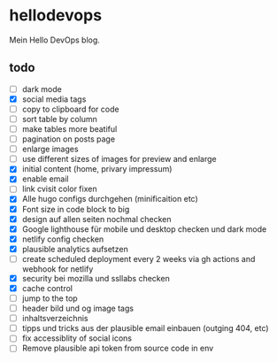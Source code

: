 # hellodevops

Mein Hello DevOps blog.

## todo

- [ ] dark mode
- [x] social media tags
- [ ] copy to clipboard for code
- [ ] sort table by column
- [ ] make tables more beatiful
- [ ] pagination on posts page
- [ ] enlarge images
- [ ] use different sizes of images for preview and enlarge
- [x] initial content (home, privary impressum)
- [x] enable email
- [ ] link cvisit color fixen
- [x] Alle hugo configs durchgehen (minificaition etc)
- [x] Font size in code block to big
- [x] design auf allen seiten nochmal checken
- [x] Google lighthouse für mobile und desktop checken und dark mode
- [x] netlify config checken
- [x] plausible analytics aufsetzen
- [ ] create scheduled deployment every 2 weeks via gh actions and webhook for netlify
- [x] security bei mozilla und ssllabs checken
- [x] cache control
- [ ] jump to the top
- [ ] header bild und og image tags
- [ ] inhaltsverzeichnis
- [ ] tipps und tricks aus der plausible email einbauen (outging 404, etc)
- [ ] fix accessiblity of social icons
- [ ] Remove plausible api token from source code in env 
